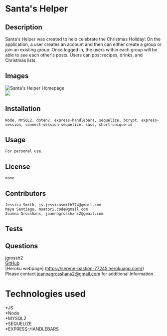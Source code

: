 # Santa's Helper

## Description
Santa's Helper was created to help celebrate the Christmas Holiday! On the application, a user creates an account and then can either create a group or join an existing group. Once logged in, the users within each group will be able to see each other's posts. Users can post recipes, drinks, and Christmas lists. 

## Images 
![Santa's Helper Homepage](./images/) <br>
![](./images/)

## Installation
    Node, MYSQL2, dotenv, express-handlebars, sequelize, bcrypt, express-session, connect-session-sequelize, sass, short-unique-id
## Usage
    For personal use.
## License
    none
## Contributors
    Jessica Smith, js.jessicasmith774@gmail.com
    Maya Santiago, msatori.code@gmail.com 
    Joanna Grosshans, joannagrosshans2@gmail.com

## Tests
    
## Questions
jgrossh2 <br />
[GitHub](https://github.com/jgrossh2/CMS-blog) <br />
[Heroku webpage] (https://serene-bastion-77245.herokuapp.com/) <br />
Please contact <joannagrosshans2@gmail.com> for additional Information.

# Technologies used
 *JS <br>
 *Node <br>
 *MYSQL2<br>
 *SEQUELIZE<br>
 *EXPRESS-HANDLEBARS